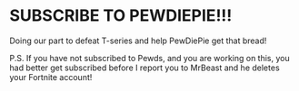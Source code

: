 # SUBSCRIBE TO PEWDIEPIE!!!
Doing our part to defeat T-series and help PewDiePie get that bread!

P.S. If you have not subscribed to Pewds, and you are working on this, you had better get subscribed before I report you to MrBeast and he deletes your Fortnite account!
